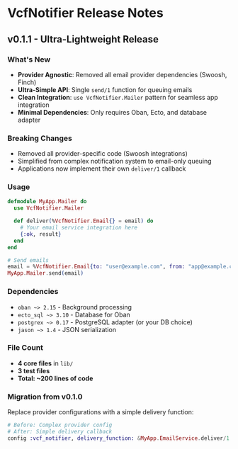 # VcfNotifier Release Notes

## v0.1.1 - Ultra-Lightweight Release

### What's New
- **Provider Agnostic**: Removed all email provider dependencies (Swoosh, Finch)
- **Ultra-Simple API**: Single `send/1` function for queuing emails
- **Clean Integration**: `use VcfNotifier.Mailer` pattern for seamless app integration
- **Minimal Dependencies**: Only requires Oban, Ecto, and database adapter

### Breaking Changes
- Removed all provider-specific code (Swoosh integrations)
- Simplified from complex notification system to email-only queuing
- Applications now implement their own `deliver/1` callback

### Usage
```elixir
defmodule MyApp.Mailer do
  use VcfNotifier.Mailer

  def deliver(%VcfNotifier.Email{} = email) do
    # Your email service integration here
    {:ok, result}
  end
end

# Send emails
email = %VcfNotifier.Email{to: "user@example.com", from: "app@example.com", subject: "Hello", text_body: "World"}
MyApp.Mailer.send(email)
```

### Dependencies
- `oban ~> 2.15` - Background processing
- `ecto_sql ~> 3.10` - Database for Oban
- `postgrex ~> 0.17` - PostgreSQL adapter (or your DB choice)
- `jason ~> 1.4` - JSON serialization

### File Count
- **4 core files** in `lib/`
- **3 test files** 
- **Total: ~200 lines of code**

### Migration from v0.1.0
Replace provider configurations with a simple delivery function:
```elixir
# Before: Complex provider config
# After: Simple delivery callback
config :vcf_notifier, delivery_function: &MyApp.EmailService.deliver/1
```
